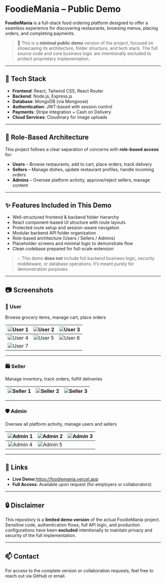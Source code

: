 #  FoodieMania – Public Demo

**FoodieMania** is a full-stack food ordering platform designed to offer a seamless experience for discovering restaurants, browsing menus, placing orders, and completing payments.

> 📝 This is a **minimal public demo** version of the project, focused on showcasing its architecture, folder structure, and tech stack. The full source code and core business logic are intentionally excluded to protect proprietary implementation.

---

## 🔧 Tech Stack

- **Frontend**: React, Tailwind CSS, React Router
- **Backend**: Node.js, Express.js
- **Database**: MongoDB (via Mongoose)
- **Authentication**: JWT-based with session control
- **Payments**: Stripe integration + Cash on Delivery
- **Cloud Services**: Cloudinary for image uploads

---

## 👥 Role-Based Architecture

This project follows a clear separation of concerns with **role-based access** for:

-  **Users** – Browse restaurants, add to cart, place orders, track delivery
- **Sellers** – Manage dishes, update restaurant profiles, handle incoming orders
- **Admins** – Oversee platform activity, approve/reject sellers, manage content

---

## ✨ Features Included in This Demo

- Well-structured frontend & backend folder hierarchy
- React component-based UI structure with route layouts
- Protected route setup and session-aware navigation
- Modular backend API folder organization
- Role-based architecture (Users / Sellers / Admins)
- Placeholder screens and minimal logic to demonstrate flow
- Clean codebase prepared for full-scale extension

> 💡 This demo **does not** include full backend business logic, security middleware, or database operations. It’s meant purely for demonstration purposes.

---

## 📷 Screenshots


### 👤 **User**  
Browse grocery items, manage cart, place orders

| ![User 1](https://github.com/user-attachments/assets/059ec843-b113-4c69-9acc-eeea9613a711) | ![User 2](https://github.com/user-attachments/assets/2e0fc8d9-88af-456b-b3ba-ee43fe9c2b99) | ![User 3](https://github.com/user-attachments/assets/371695dc-eb26-4362-bb06-254f43eb5d4c) |
|:--:|:--:|:--:|
| ![User 4](https://github.com/user-attachments/assets/465afba4-ea23-4d4e-a8e1-9c9052117235) | ![User 5](https://github.com/user-attachments/assets/56e9b2a3-e92f-495b-96bf-44041f42cc9c) | ![User 6](https://github.com/user-attachments/assets/8b8cf28e-3c75-48b2-907c-cd4cd018d812) |
| ![User 7](https://github.com/user-attachments/assets/0fc95435-301f-4847-b4e5-864bf63f056c) |  |  |

---

### 🛍️ **Seller**  
Manage inventory, track orders, fulfill deliveries

| ![Seller 1](https://github.com/user-attachments/assets/66782cb9-c9a0-4a65-951b-4961b7b9d9a6) | ![Seller 2](https://github.com/user-attachments/assets/88da90ed-9e5e-4c96-a86f-73c1757ef67e) | ![Seller 3](https://github.com/user-attachments/assets/107a8c77-dcc8-4547-9f70-2d315f309940) |
|:--:|:--:|:--:|

---

### 🛡️ **Admin**  
Oversee all platform activity, manage users and sellers

| ![Admin 1](https://github.com/user-attachments/assets/7d1f6910-4edd-4c35-949c-bf85bf85602e) | ![Admin 2](https://github.com/user-attachments/assets/796dd4f4-e4a5-4b75-9b59-3b2ee3ca2d7e) | ![Admin 3](https://github.com/user-attachments/assets/e39db0e8-f1d1-45a0-9dc5-d681b15a76d6) |
|:--:|:--:|:--:|
| ![Admin 4](https://github.com/user-attachments/assets/b377c307-3fa1-4fe4-94da-690c0cd98136) | ![Admin 5](https://github.com/user-attachments/assets/15a03f0b-5764-4ae6-9c14-fd62f6a25651) |  |

---

## 🔗 Links

- **Live Demo**:https://foodiemania.vercel.app
- **Full Access**: Available upon request (for employers or collaborators)

---

## 🔒 Disclaimer

This repository is a **limited demo version** of the actual FoodieMania project.  
Sensitive code, authentication flows, full API logic, and production configurations have been **excluded** intentionally to maintain privacy and security of the full implementation.

---

## 📫 Contact

For access to the complete version or collaboration requests, feel free to reach out via GitHub or email.

